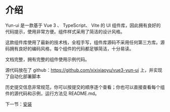 # 介绍

Yun-ui 是一款基于 Vue 3 、 TypeScript、 Vite 的 UI 组件库，因此拥有良好的代码提示，使用非常方便。组件样式采用了简洁的设计风格。

这款组件库使用了最新的技术栈，全程手写，组件库源码不采用任何第三方库。源码拥有良好的编码风格，每个组件的代码都足够简洁，十分易读。

文档完整，拥有完整的组件使用示例代码。

源代码放在了 github：https://github.com/xixixiaoyu/vue3-yun-ui 上，并实现了自动化部署脚本

历史提交信息非常规范，你可以按提交的顺序逐个查看；你也可以直接查看每个组件的源代码和示例，运行方法见 README.md。

下一节：[安装](#/doc/install)
